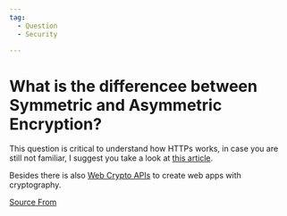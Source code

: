 ```yaml
---
tag:
  - Question
  - Security

---
```

  
# What is the differencee between Symmetric and Asymmetric Encryption?

This question is critical to understand how HTTPs works, in case you are still not familiar, I suggest you take a look at [this article](https://www.clickssl.net/blog/symmetric-encryption-vs-asymmetric-encryption).

Besides there is also [Web Crypto APIs](https://developer.mozilla.org/en-US/docs/Web/API/Web_Crypto_API) to create web apps with cryptography.


[Source From](https://bigfrontend.dev/question/symmetric-cryptosystem-vs-asymmetric-cryptosystem)

  